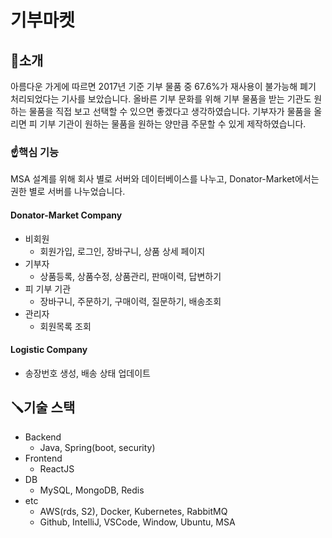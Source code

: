 # 기부마켓


## 📘소개

아름다운 가게에 따르면 2017년 기준 기부 물품 중 67.6%가 재사용이 불가능해 폐기 처리되었다는 기사를 보았습니다. 올바른 기부 문화를 위해 기부 물품을 받는 기관도 원하는 물품을 직접 보고 선택할 수 있으면 좋겠다고 생각하였습니다. 기부자가 물품을 올리면 피 기부 기관이 원하는 물품을 원하는 양만큼 주문할 수 있게 제작하였습니다.


### ☝️핵심 기능
MSA 설계를 위해 회사 별로 서버와 데이터베이스를 나누고, Donator-Market에서는 권한 별로 서버를 나누었습니다.

#### Donator-Market Company
- 비회원
    - 회원가입, 로그인, 장바구니, 상품 상세 페이지
- 기부자
    - 상품등록, 상품수정, 상품관리, 판매이력, 답변하기
- 피 기부 기관
    - 장바구니, 주문하기, 구매이력, 질문하기, 배송조회
- 관리자
    - 회원목록 조회

#### Logistic Company

- 송장번호 생성, 배송 상태 업데이트



## 🪛기술 스택

- Backend
    - Java, Spring(boot, security)
- Frontend
    - ReactJS
- DB
    - MySQL, MongoDB, Redis
- etc
    - AWS(rds, S2), Docker, Kubernetes, RabbitMQ
    - Github, IntelliJ, VSCode, Window, Ubuntu, MSA
